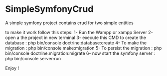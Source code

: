 # SimpleSymfonyCrud

A simple symfony project contains crud for two simple entities 

to make it work follow this steps: 
  1- Run the Wampp or xampp Server 
  2- open a the project in new terminal 
  3- execute this CMD to create the database : php bin/console doctrine:database:create 
  4- To make the migration : php bin/console make:migration
	5- To persist the migration : php bin/console doctrine:migration:migrate 
  6- now start the symfony server : php bin/console server:run 

Enjoy ! 
